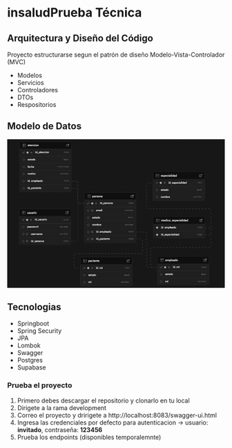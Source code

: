 # insaludPrueba Técnica

## Arquitectura y Diseño del Código

Proyecto estructurarse segun el patrón de diseño Modelo-Vista-Controlador (MVC)

- Modelos
- Servicios
- Controladores
- DTOs
- Respositorios

## Modelo de Datos

![Diagrama ERM](./utils/insalud_erm.png)

## Tecnologias

- Springboot
- Spring Security
- JPA
- Lombok
- Swagger
- Postgres
- Supabase

### Prueba el proyecto

1. Primero debes descargar el repositorio y clonarlo en tu local
2. Dirigete a la rama development
3. Correo el proyecto y dririgete a http://localhost:8083/swagger-ui.html
4. Ingresa las credenciales por defecto para autenticacion -> usuario: **invitado**, contraseña: **123456**
5. Prueba los endpoints (disponibles temporalemnte)